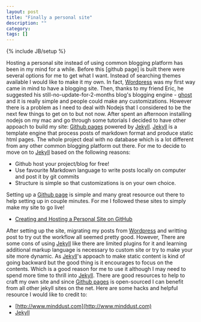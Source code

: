 ```yaml
---
layout: post
title: "Finally a personal site"
description: ""
category: 
tags: []
---
```

{% include JB/setup %}

Hosting a personal site instead of using common blogging platform has been in my mind for a while. Before this [github page] is built there were several options for me to get what I want. Instead of searching themes available I would like to make it my own. In fact, [Wordpress](www.wordpress.com) was my first way came in mind to have a blogging site. Then, thanks to my friend Eric, he suggested his still-no-update-for-2-months blog's blogging engine - [ghost](https://ghost.org/) and it is really simple and people could make any customizations. However there is a problem as I need to deal with Nodejs that I considered to be the next few things to get on to but not now. After spent an afternoon installing nodejs on my mac and go through some tutorials I decided to have other appoach to build my site: [Github pages](https://pages.github.com/) powered by [Jekyll](https://jekyllrb.com). [Jekyll](https://jekyllrb.com) is a template engine that process posts of markdown format and produce static html pages. The whole project deal with no database which is a lot different from any other common blogging platform out there. For me to decide to move on to [Jekyll](https://jekyllrb.com) based on the following reasons:

- Github host your project/blog for free!
- Use favourite Markdown language to write posts locally on computer and post it by git commits
- Structure is simple so that customizations is on your own choice.

Setting up a [Github page](https://pages.github.com/) is simple and many great resource out there to help setting up in couple minutes. For me I followed these sites to simply make my site to go live!

- [Creating and Hosting a Personal Site on GitHub](http://jmcglone.com/guides/github-pages/)

After setting up the site, migrating my posts from [Wordpress](www.wordpress.com) and writting post to try out the workflow all seemed pretty good. However, There are some cons of using [Jekyll](https://jekyllrb.com) like there are limited plugins for it and learning additional markup language is necessary to custom site or try to make your site more dynamic. As [Jekyll](https://jekyllrb.com)'s appoach to make static content is kind of going backward but the good thing is it encourages to focus on the contents. Which is a good reason for me to use it although I may need to spend more time to thrill into [Jekyll](https://jekyllrb.com). There are good resources to help to craft my own site and since [Github pages](https://pages.github.com/) is open-sourced I can benefit from all other jekyll sites on the net. Here are some hacks and helpful resource I would like to credit to:

- [http://www.minddust.com](http://www.minddust.com)
- [Jekyll](https://jekyllrb.com)


